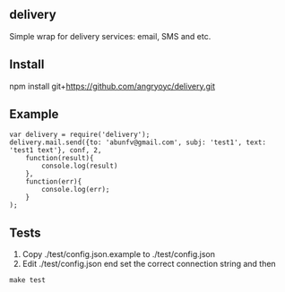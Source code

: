 delivery
-----

Simple wrap for delivery services: email, SMS and etc.


Install
--------

npm install git+https://github.com/angryoyc/delivery.git


Example
--------
```
var delivery = require('delivery');
delivery.mail.send({to: 'abunfv@gmail.com', subj: 'test1', text: 'test1 text'}, conf, 2,
	function(result){
		console.log(result)
	},
	function(err){
		console.log(err);
	}
);

```

Tests
------
1. Copy ./test/config.json.example to ./test/config.json
2. Edit ./test/config.json end set the correct connection string and then
```
make test
```

